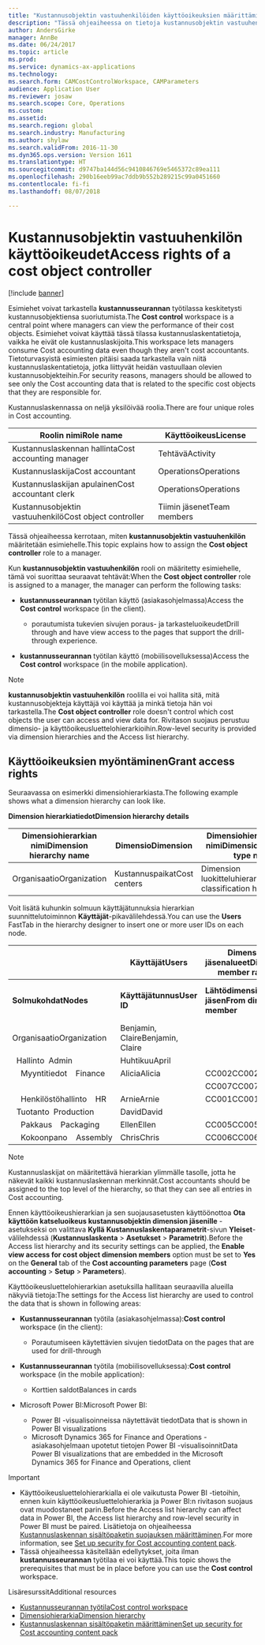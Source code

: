 ```yaml
---
title: "Kustannusobjektin vastuuhenkilöiden käyttöoikeuksien määrittäminen"
description: "Tässä ohjeaiheessa on tietoja kustannusobjektin vastuuhenkilöiden käyttöoikeuksista."
author: AndersGirke
manager: AnnBe
ms.date: 06/24/2017
ms.topic: article
ms.prod: 
ms.service: dynamics-ax-applications
ms.technology: 
ms.search.form: CAMCostControlWorkspace, CAMParameters
audience: Application User
ms.reviewer: josaw
ms.search.scope: Core, Operations
ms.custom: 
ms.assetid: 
ms.search.region: global
ms.search.industry: Manufacturing
ms.author: shylaw
ms.search.validFrom: 2016-11-30
ms.dyn365.ops.version: Version 1611
ms.translationtype: HT
ms.sourcegitcommit: d9747ba144d56c9410846769e5465372c89ea111
ms.openlocfilehash: 290b16eeb99ac7ddb9b552b289215c99a0451660
ms.contentlocale: fi-fi
ms.lasthandoff: 08/07/2018

---
```


# <a name="access-rights-of-a-cost-object-controller"></a><span data-ttu-id="c29fe-103">Kustannusobjektin vastuuhenkilön käyttöoikeudet</span><span class="sxs-lookup"><span data-stu-id="c29fe-103">Access rights of a cost object controller</span></span>

[!include [banner](../includes/banner.md)]

<span data-ttu-id="c29fe-104">Esimiehet voivat tarkastella **kustannusseurannan** työtilassa keskitetysti kustannusobjektiensa suoriutumista.</span><span class="sxs-lookup"><span data-stu-id="c29fe-104">The **Cost control** workspace is a central point where managers can view the performance of their cost objects.</span></span> <span data-ttu-id="c29fe-105">Esimiehet voivat käyttää tässä tilassa kustannuslaskentatietoja, vaikka he eivät ole kustannuslaskijoita.</span><span class="sxs-lookup"><span data-stu-id="c29fe-105">This workspace lets managers consume Cost accounting data even though they aren't cost accountants.</span></span> <span data-ttu-id="c29fe-106">Tietoturvasyistä esimiesten pitäisi saada tarkastella vain niitä kustannuslaskentatietoja, jotka liittyvät heidän vastuullaan olevien kustannusobjekteihin.</span><span class="sxs-lookup"><span data-stu-id="c29fe-106">For security reasons, managers should be allowed to see only the Cost accounting data that is related to the specific cost objects that they are responsible for.</span></span>

<span data-ttu-id="c29fe-107">Kustannuslaskennassa on neljä yksilöivää roolia.</span><span class="sxs-lookup"><span data-stu-id="c29fe-107">There are four unique roles in Cost accounting.</span></span>

| <span data-ttu-id="c29fe-108">Roolin nimi</span><span class="sxs-lookup"><span data-stu-id="c29fe-108">Role name</span></span>               | <span data-ttu-id="c29fe-109">Käyttöoikeus</span><span class="sxs-lookup"><span data-stu-id="c29fe-109">License</span></span>      |
|-------------------------|--------------|
| <span data-ttu-id="c29fe-110">Kustannuslaskennan hallinta</span><span class="sxs-lookup"><span data-stu-id="c29fe-110">Cost accounting manager</span></span> | <span data-ttu-id="c29fe-111">Tehtävä</span><span class="sxs-lookup"><span data-stu-id="c29fe-111">Activity</span></span>     |
| <span data-ttu-id="c29fe-112">Kustannuslaskija</span><span class="sxs-lookup"><span data-stu-id="c29fe-112">Cost accountant</span></span>         | <span data-ttu-id="c29fe-113">Operations</span><span class="sxs-lookup"><span data-stu-id="c29fe-113">Operations</span></span>   |
| <span data-ttu-id="c29fe-114">Kustannuslaskijan apulainen</span><span class="sxs-lookup"><span data-stu-id="c29fe-114">Cost accountant clerk</span></span>   | <span data-ttu-id="c29fe-115">Operations</span><span class="sxs-lookup"><span data-stu-id="c29fe-115">Operations</span></span>   |
| <span data-ttu-id="c29fe-116">Kustannusobjektin vastuuhenkilö</span><span class="sxs-lookup"><span data-stu-id="c29fe-116">Cost object controller</span></span>  | <span data-ttu-id="c29fe-117">Tiimin jäsenet</span><span class="sxs-lookup"><span data-stu-id="c29fe-117">Team members</span></span> |

<span data-ttu-id="c29fe-118">Tässä ohjeaiheessa kerrotaan, miten **kustannusobjektin vastuuhenkilön** määritetään esimiehelle.</span><span class="sxs-lookup"><span data-stu-id="c29fe-118">This topic explains how to assign the **Cost object controller** role to a manager.</span></span>

<span data-ttu-id="c29fe-119">Kun **kustannusobjektin vastuuhenkilön** rooli on määritetty esimiehelle, tämä voi suorittaa seuraavat tehtävät:</span><span class="sxs-lookup"><span data-stu-id="c29fe-119">When the **Cost object controller** role is assigned to a manager, the manager can perform the following tasks:</span></span>

- <span data-ttu-id="c29fe-120">**kustannusseurannan** työtilan käyttö (asiakasohjelmassa)</span><span class="sxs-lookup"><span data-stu-id="c29fe-120">Access the **Cost control** workspace (in the client).</span></span>

    - <span data-ttu-id="c29fe-121">porautumista tukevien sivujen poraus- ja tarkasteluoikeudet</span><span class="sxs-lookup"><span data-stu-id="c29fe-121">Drill through and have view access to the pages that support the drill-through experience.</span></span>

- <span data-ttu-id="c29fe-122">**kustannusseurannan** työtilan käyttö (mobiilisovelluksessa)</span><span class="sxs-lookup"><span data-stu-id="c29fe-122">Access the **Cost control** workspace (in the mobile application).</span></span>

> [!NOTE]
> <span data-ttu-id="c29fe-123">**kustannusobjektin vastuuhenkilön** roolilla ei voi hallita sitä, mitä kustannusobjekteja käyttäjä voi käyttää ja minkä tietoja hän voi tarkastella.</span><span class="sxs-lookup"><span data-stu-id="c29fe-123">The **Cost object controller** role doesn't control which cost objects the user can access and view data for.</span></span> <span data-ttu-id="c29fe-124">Rivitason suojaus perustuu dimensio- ja käyttöoikeusluettelohierarkioihin.</span><span class="sxs-lookup"><span data-stu-id="c29fe-124">Row-level security is provided via dimension hierarchies and the Access list hierarchy.</span></span>

## <a name="grant-access-rights"></a><span data-ttu-id="c29fe-125">Käyttöoikeuksien myöntäminen</span><span class="sxs-lookup"><span data-stu-id="c29fe-125">Grant access rights</span></span>
<span data-ttu-id="c29fe-126">Seuraavassa on esimerkki dimensiohierarkiasta.</span><span class="sxs-lookup"><span data-stu-id="c29fe-126">The following example shows what a dimension hierarchy can look like.</span></span>

<span data-ttu-id="c29fe-127">**Dimension hierarkiatiedot**</span><span class="sxs-lookup"><span data-stu-id="c29fe-127">**Dimension hierarchy details**</span></span>

| <span data-ttu-id="c29fe-128">Dimensiohierarkian nimi</span><span class="sxs-lookup"><span data-stu-id="c29fe-128">Dimension hierarchy name</span></span> | <span data-ttu-id="c29fe-129">Dimensio</span><span class="sxs-lookup"><span data-stu-id="c29fe-129">Dimension</span></span>    | <span data-ttu-id="c29fe-130">Dimensiohierarkiatyypin nimi</span><span class="sxs-lookup"><span data-stu-id="c29fe-130">Dimension hierarchy type name</span></span>      | <span data-ttu-id="c29fe-131">Käyttöoikeusluettelohierarkia</span><span class="sxs-lookup"><span data-stu-id="c29fe-131">Access list hierarchy</span></span> |
|--------------------------|--------------|------------------------------------|-----------------------|
| <span data-ttu-id="c29fe-132">Organisaatio</span><span class="sxs-lookup"><span data-stu-id="c29fe-132">Organization</span></span>             | <span data-ttu-id="c29fe-133">Kustannuspaikat</span><span class="sxs-lookup"><span data-stu-id="c29fe-133">Cost centers</span></span> | <span data-ttu-id="c29fe-134">Dimension luokitteluhierarkia</span><span class="sxs-lookup"><span data-stu-id="c29fe-134">Dimension classification hierarchy</span></span> | <span data-ttu-id="c29fe-135">**Kyllä**</span><span class="sxs-lookup"><span data-stu-id="c29fe-135">**Yes**</span></span>               |

<span data-ttu-id="c29fe-136">Voit lisätä kuhunkin solmuun käyttäjätunnuksia hierarkian suunnittelutoiminnon **Käyttäjät**-pikavälilehdessä.</span><span class="sxs-lookup"><span data-stu-id="c29fe-136">You can use the **Users** FastTab in the hierarchy designer to insert one or more user IDs on each node.</span></span>

|                                   | <span data-ttu-id="c29fe-137">Käyttäjät</span><span class="sxs-lookup"><span data-stu-id="c29fe-137">Users</span></span>            | <span data-ttu-id="c29fe-138">Dimension jäsenalueet</span><span class="sxs-lookup"><span data-stu-id="c29fe-138">Dimension member ranges</span></span>   |                         |
|-----------------------------------|------------------|---------------------------|-------------------------|
| <span data-ttu-id="c29fe-139">**Solmukohdat**</span><span class="sxs-lookup"><span data-stu-id="c29fe-139">**Nodes**</span></span>                         | <span data-ttu-id="c29fe-140">**Käyttäjätunnus**</span><span class="sxs-lookup"><span data-stu-id="c29fe-140">**User ID**</span></span>      | <span data-ttu-id="c29fe-141">**Lähtödimension jäsen**</span><span class="sxs-lookup"><span data-stu-id="c29fe-141">**From dimension member**</span></span> | <span data-ttu-id="c29fe-142">**Kohdedimension jäsen**</span><span class="sxs-lookup"><span data-stu-id="c29fe-142">**To dimension member**</span></span> |
| <span data-ttu-id="c29fe-143">Organisaatio</span><span class="sxs-lookup"><span data-stu-id="c29fe-143">Organization</span></span>                      | <span data-ttu-id="c29fe-144">Benjamin, Claire</span><span class="sxs-lookup"><span data-stu-id="c29fe-144">Benjamin, Claire</span></span> |                           |                         |
| <span data-ttu-id="c29fe-145">&nbsp;&nbsp;Hallinto</span><span class="sxs-lookup"><span data-stu-id="c29fe-145">&nbsp;&nbsp;Admin</span></span>                 | <span data-ttu-id="c29fe-146">Huhtikuu</span><span class="sxs-lookup"><span data-stu-id="c29fe-146">April</span></span>            |                           |                         |
| <span data-ttu-id="c29fe-147">&nbsp;&nbsp;&nbsp;&nbsp;Myyntitiedot</span><span class="sxs-lookup"><span data-stu-id="c29fe-147">&nbsp;&nbsp;&nbsp;&nbsp;Finance</span></span>   | <span data-ttu-id="c29fe-148">Alicia</span><span class="sxs-lookup"><span data-stu-id="c29fe-148">Alicia</span></span>           | <span data-ttu-id="c29fe-149">CC002</span><span class="sxs-lookup"><span data-stu-id="c29fe-149">CC002</span></span>                     | <span data-ttu-id="c29fe-150">CC003</span><span class="sxs-lookup"><span data-stu-id="c29fe-150">CC003</span></span>                   |
|                                   |                  | <span data-ttu-id="c29fe-151">CC007</span><span class="sxs-lookup"><span data-stu-id="c29fe-151">CC007</span></span>                     | <span data-ttu-id="c29fe-152">CC007</span><span class="sxs-lookup"><span data-stu-id="c29fe-152">CC007</span></span>                   |
| <span data-ttu-id="c29fe-153">&nbsp;&nbsp;&nbsp;&nbsp;Henkilöstöhallinto</span><span class="sxs-lookup"><span data-stu-id="c29fe-153">&nbsp;&nbsp;&nbsp;&nbsp;HR</span></span>        | <span data-ttu-id="c29fe-154">Arnie</span><span class="sxs-lookup"><span data-stu-id="c29fe-154">Arnie</span></span>            | <span data-ttu-id="c29fe-155">CC001</span><span class="sxs-lookup"><span data-stu-id="c29fe-155">CC001</span></span>                     | <span data-ttu-id="c29fe-156">CC001</span><span class="sxs-lookup"><span data-stu-id="c29fe-156">CC001</span></span>                   |
| <span data-ttu-id="c29fe-157">&nbsp;&nbsp;Tuotanto</span><span class="sxs-lookup"><span data-stu-id="c29fe-157">&nbsp;&nbsp;Production</span></span>            | <span data-ttu-id="c29fe-158">David</span><span class="sxs-lookup"><span data-stu-id="c29fe-158">David</span></span>            |                           |                         |
| <span data-ttu-id="c29fe-159">&nbsp;&nbsp;&nbsp;&nbsp;Pakkaus</span><span class="sxs-lookup"><span data-stu-id="c29fe-159">&nbsp;&nbsp;&nbsp;&nbsp;Packaging</span></span> | <span data-ttu-id="c29fe-160">Ellen</span><span class="sxs-lookup"><span data-stu-id="c29fe-160">Ellen</span></span>            | <span data-ttu-id="c29fe-161">CC005</span><span class="sxs-lookup"><span data-stu-id="c29fe-161">CC005</span></span>                     | <span data-ttu-id="c29fe-162">CC005</span><span class="sxs-lookup"><span data-stu-id="c29fe-162">CC005</span></span>                   |
| <span data-ttu-id="c29fe-163">&nbsp;&nbsp;&nbsp;&nbsp;Kokoonpano</span><span class="sxs-lookup"><span data-stu-id="c29fe-163">&nbsp;&nbsp;&nbsp;&nbsp;Assembly</span></span>  | <span data-ttu-id="c29fe-164">Chris</span><span class="sxs-lookup"><span data-stu-id="c29fe-164">Chris</span></span>            | <span data-ttu-id="c29fe-165">CC006</span><span class="sxs-lookup"><span data-stu-id="c29fe-165">CC006</span></span>                     | <span data-ttu-id="c29fe-166">CC006</span><span class="sxs-lookup"><span data-stu-id="c29fe-166">CC006</span></span>                   |

> [!NOTE]
> <span data-ttu-id="c29fe-167">Kustannuslaskijat on määritettävä hierarkian ylimmälle tasolle, jotta he näkevät kaikki kustannuslaskennan merkinnät.</span><span class="sxs-lookup"><span data-stu-id="c29fe-167">Cost accountants should be assigned to the top level of the hierarchy, so that they can see all entries in Cost accounting.</span></span>

<span data-ttu-id="c29fe-168">Ennen käyttöoikeushierarkian ja sen suojausasetusten käyttöönottoa **Ota käyttöön katseluoikeus kustannusobjektin dimension jäsenille** -asetukseksi on valittava **Kyllä** **Kustannuslaskentaparametrit**-sivun **Yleiset**-välilehdessä (**Kustannuslaskenta** > **Asetukset** > **Parametrit**).</span><span class="sxs-lookup"><span data-stu-id="c29fe-168">Before the Access list hierarchy and its security settings can be applied, the **Enable view access for cost object dimension members** option must be set to **Yes** on the **General** tab of the **Cost accounting parameters** page (**Cost accounting** > **Setup** > **Parameters**).</span></span>

<span data-ttu-id="c29fe-169">Käyttöoikeusluettelohierarkian asetuksilla hallitaan seuraavilla alueilla näkyviä tietoja:</span><span class="sxs-lookup"><span data-stu-id="c29fe-169">The settings for the Access list hierarchy are used to control the data that is shown in following areas:</span></span>

- <span data-ttu-id="c29fe-170">**Kustannusseurannan** työtila (asiakasohjelmassa):</span><span class="sxs-lookup"><span data-stu-id="c29fe-170">**Cost control** workspace (in the client):</span></span>

    - <span data-ttu-id="c29fe-171">Porautumiseen käytettävien sivujen tiedot</span><span class="sxs-lookup"><span data-stu-id="c29fe-171">Data on the pages that are used for drill-through</span></span>

- <span data-ttu-id="c29fe-172">**Kustannusseurannan** työtila (mobiilisovelluksessa):</span><span class="sxs-lookup"><span data-stu-id="c29fe-172">**Cost control** workspace (in the mobile application):</span></span>

    - <span data-ttu-id="c29fe-173">Korttien saldot</span><span class="sxs-lookup"><span data-stu-id="c29fe-173">Balances in cards</span></span>

- <span data-ttu-id="c29fe-174">Microsoft Power BI:</span><span class="sxs-lookup"><span data-stu-id="c29fe-174">Microsoft Power BI:</span></span>

    - <span data-ttu-id="c29fe-175">Power BI -visualisoinneissa näytettävät tiedot</span><span class="sxs-lookup"><span data-stu-id="c29fe-175">Data that is shown in Power BI visualizations</span></span>
    - <span data-ttu-id="c29fe-176">Microsoft Dynamics 365 for Finance and Operations -asiakasohjelmaan upotetut tietojen Power BI -visualisoinnit</span><span class="sxs-lookup"><span data-stu-id="c29fe-176">Data Power BI visualizations that are embedded in the Microsoft Dynamics 365 for Finance and Operations, client</span></span>

> [!IMPORTANT]
> - <span data-ttu-id="c29fe-177">Käyttöoikeusluettelohierarkialla ei ole vaikutusta Power BI -tietoihin, ennen kuin käyttöoikeusluettelohierarkia ja Power BI:n rivitason suojaus ovat muodostaneet parin.</span><span class="sxs-lookup"><span data-stu-id="c29fe-177">Before the Access list hierarchy can affect data in Power BI, the Access list hierarchy and row-level security in Power BI must be paired.</span></span> <span data-ttu-id="c29fe-178">Lisätietoja on ohjeaiheessa [Kustannuslaskennan sisältöpaketin suojauksen määrittäminen](../../dev-itpro/analytics/setup-security-cost-accounting-content-pack.md).</span><span class="sxs-lookup"><span data-stu-id="c29fe-178">For more information, see [Set up security for Cost accounting content pack](../../dev-itpro/analytics/setup-security-cost-accounting-content-pack.md).</span></span>
> - <span data-ttu-id="c29fe-179">Tässä ohjeaiheessa käsitellään edellytykset, joita ilman **kustannusseurannan** työtilaa ei voi käyttää.</span><span class="sxs-lookup"><span data-stu-id="c29fe-179">This topic shows the prerequisites that must be in place before you can use the **Cost control** workspace.</span></span>

<span data-ttu-id="c29fe-180">Lisäresurssit</span><span class="sxs-lookup"><span data-stu-id="c29fe-180">Additional resources</span></span>

- [<span data-ttu-id="c29fe-181">Kustannusseurannan työtila</span><span class="sxs-lookup"><span data-stu-id="c29fe-181">Cost control workspace</span></span>](cost-control-workspace.md)
- [<span data-ttu-id="c29fe-182">Dimensiohierarkia</span><span class="sxs-lookup"><span data-stu-id="c29fe-182">Dimension hierarchy</span></span>](dimension-hierarchy.md)
- [<span data-ttu-id="c29fe-183">Kustannuslaskennan sisältöpaketin määrittäminen</span><span class="sxs-lookup"><span data-stu-id="c29fe-183">Set up security for Cost accounting content pack</span></span>](../../dev-itpro/analytics/setup-security-cost-accounting-content-pack.md)


